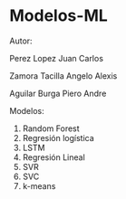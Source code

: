 # Modelos-ML
Autor: 
  
  Perez Lopez Juan Carlos
  
  Zamora Tacilla Angelo Alexis
  
  Aguilar Burga Piero Andre



Modelos:

1. Random Forest
2. Regresión logística 
3. LSTM
4. Regresión Lineal
5. SVR
6. SVC
7. k-means
